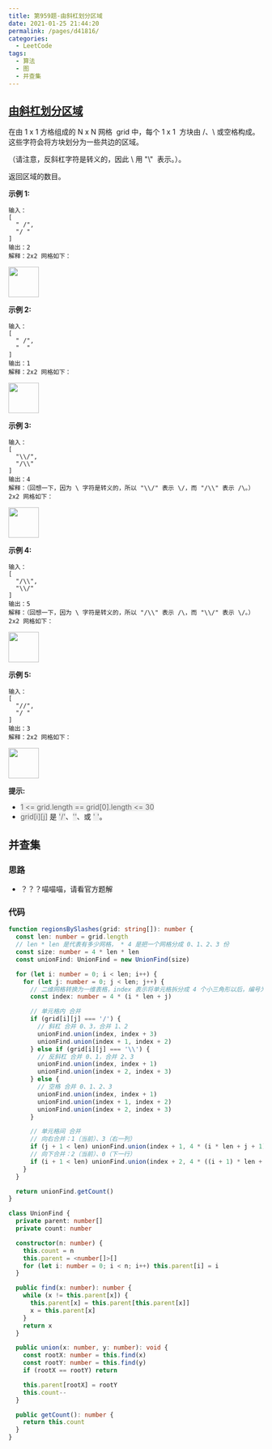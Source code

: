 ```yaml
---
title: 第959题-由斜杠划分区域
date: 2021-01-25 21:44:20
permalink: /pages/d41816/
categories:
  - LeetCode
tags:
  - 算法
  - 图
  - 并查集
---
```


## [由斜杠划分区域](https://leetcode-cn.com/problems/regions-cut-by-slashes/)

在由 1 x 1 方格组成的 N x N 网格  grid 中，每个 1 x 1  方块由 /、\ 或空格构成。这些字符会将方块划分为一些共边的区域。

（请注意，反斜杠字符是转义的，因此 \ 用 "\\"  表示。）。

返回区域的数目。

<!-- more -->

**示例 1:**

```
输入：
[
  " /",
  "/ "
]
输出：2
解释：2x2 网格如下：
```

<img src="https://cdn.jsdelivr.net/gh/xiaojun996/CDN/images/leetcode/959-regions-cut-by-slashes-1.png" width="60" />

**示例 2:**

```
输入：
[
  " /",
  "  "
]
输出：1
解释：2x2 网格如下：
```

<img src="https://cdn.jsdelivr.net/gh/xiaojun996/CDN/images/leetcode/959-regions-cut-by-slashes-2.png" width="60" />

**示例 3:**

```
输入：
[
  "\\/",
  "/\\"
]
输出：4
解释：（回想一下，因为 \ 字符是转义的，所以 "\\/" 表示 \/，而 "/\\" 表示 /\。）
2x2 网格如下：
```

<img src="https://cdn.jsdelivr.net/gh/xiaojun996/CDN/images/leetcode/959-regions-cut-by-slashes-3.png" width="60" />

**示例 4:**

```
输入：
[
  "/\\",
  "\\/"
]
输出：5
解释：（回想一下，因为 \ 字符是转义的，所以 "/\\" 表示 /\，而 "\\/" 表示 \/。）
2x2 网格如下：
```

<img src="https://cdn.jsdelivr.net/gh/xiaojun996/CDN/images/leetcode/959-regions-cut-by-slashes-4.png" width="60" />

**示例 5:**

```
输入：
[
  "//",
  "/ "
]
输出：3
解释：2x2 网格如下：
```

<img src="https://cdn.jsdelivr.net/gh/xiaojun996/CDN/images/leetcode/959-regions-cut-by-slashes-5.png" width="60" />

**提示:**

- <font style="background: #eee; color: #666;">1 <= grid.length == grid[0].length <= 30</font>
- <font style="background: #eee; color: #666;">grid[i][j]</font> 是 <font style="background: #eee; color: #666;">'/'</font>、<font style="background: #eee; color: #666;">'\'</font>、或 <font style="background: #eee; color: #666;">' '</font>。

## 并查集

### 思路

- ？？？喵喵喵，请看官方题解

### 代码

```TypeScript
function regionsBySlashes(grid: string[]): number {
  const len: number = grid.length
  // len * len 是代表有多少网格， * 4 是把一个网格分成 0、1、2、3 份
  const size: number = 4 * len * len
  const unionFind: UnionFind = new UnionFind(size)

  for (let i: number = 0; i < len; i++) {
    for (let j: number = 0; j < len; j++) {
      // 二维网格转换为一维表格，index 表示将单元格拆分成 4 个小三角形以后，编号为 0 的小三角形的在并查集中的下标
      const index: number = 4 * (i * len + j)

      // 单元格内 合并
      if (grid[i][j] === '/') {
        // 斜杠 合并 0、3，合并 1、2
        unionFind.union(index, index + 3)
        unionFind.union(index + 1, index + 2)
      } else if (grid[i][j] === '\\') {
        // 反斜杠 合并 0、1，合并 2、3
        unionFind.union(index, index + 1)
        unionFind.union(index + 2, index + 3)
      } else {
        // 空格 合并 0、1、2、3
        unionFind.union(index, index + 1)
        unionFind.union(index + 1, index + 2)
        unionFind.union(index + 2, index + 3)
      }

      // 单元格间 合并
      // 向右合并：1（当前）、3（右一列）
      if (j + 1 < len) unionFind.union(index + 1, 4 * (i * len + j + 1) + 3)
      // 向下合并：2（当前）、0（下一行）
      if (i + 1 < len) unionFind.union(index + 2, 4 * ((i + 1) * len + j) + 0)
    }
  }

  return unionFind.getCount()
}

class UnionFind {
  private parent: number[]
  private count: number

  constructor(n: number) {
    this.count = n
    this.parent = <number[]>[]
    for (let i: number = 0; i < n; i++) this.parent[i] = i
  }

  public find(x: number): number {
    while (x != this.parent[x]) {
      this.parent[x] = this.parent[this.parent[x]]
      x = this.parent[x]
    }
    return x
  }

  public union(x: number, y: number): void {
    const rootX: number = this.find(x)
    const rootY: number = this.find(y)
    if (rootX == rootY) return

    this.parent[rootX] = rootY
    this.count--
  }

  public getCount(): number {
    return this.count
  }
}
```

